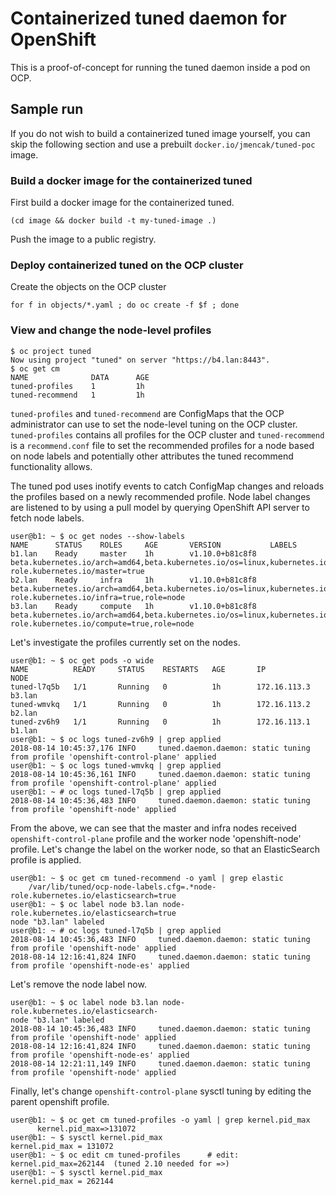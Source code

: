 # Containerized tuned daemon for OpenShift

This is a proof-of-concept for running the tuned daemon inside a pod on OCP.

## Sample run

If you do not wish to build a containerized tuned image yourself, you can skip
the following section and use a prebuilt `docker.io/jmencak/tuned-poc` image.

### Build a docker image for the containerized tuned

First build a docker image for the containerized tuned.

```
(cd image && docker build -t my-tuned-image .)
```

Push the image to a public registry.

### Deploy containerized tuned on the OCP cluster

Create the objects on the OCP cluster 

```
for f in objects/*.yaml ; do oc create -f $f ; done
```

### View and change the node-level profiles

```
$ oc project tuned
Now using project "tuned" on server "https://b4.lan:8443".
$ oc get cm
NAME              DATA      AGE
tuned-profiles    1         1h
tuned-recommend   1         1h
```

`tuned-profiles` and `tuned-recommend` are ConfigMaps that the OCP administrator can 
use to set the node-level tuning on the OCP cluster.  `tuned-profiles` contains all profiles
for the OCP cluster and `tuned-recommend` is a `recommend.conf` file to set the recommended profiles
for a node based on node labels and potentially other attributes the tuned recommend functionality
allows.

The tuned pod uses inotify events to catch ConfigMap changes and reloads the profiles based on
a newly recommended profile.  Node label changes are listened to by using a pull model by querying
OpenShift API server to fetch node labels.

```
user@b1: ~ $ oc get nodes --show-labels
NAME      STATUS    ROLES     AGE       VERSION           LABELS
b1.lan    Ready     master    1h        v1.10.0+b81c8f8   beta.kubernetes.io/arch=amd64,beta.kubernetes.io/os=linux,kubernetes.io/hostname=b1.lan,node-role.kubernetes.io/master=true
b2.lan    Ready     infra     1h        v1.10.0+b81c8f8   beta.kubernetes.io/arch=amd64,beta.kubernetes.io/os=linux,kubernetes.io/hostname=b2.lan,node-role.kubernetes.io/infra=true,role=node
b3.lan    Ready     compute   1h        v1.10.0+b81c8f8   beta.kubernetes.io/arch=amd64,beta.kubernetes.io/os=linux,kubernetes.io/hostname=b3.lan,node-role.kubernetes.io/compute=true,role=node
```

Let's investigate the profiles currently set on the nodes.

```
user@b1: ~ $ oc get pods -o wide
NAME          READY     STATUS    RESTARTS   AGE       IP             NODE
tuned-l7q5b   1/1       Running   0          1h        172.16.113.3   b3.lan
tuned-wmvkq   1/1       Running   0          1h        172.16.113.2   b2.lan
tuned-zv6h9   1/1       Running   0          1h        172.16.113.1   b1.lan
user@b1: ~ $ oc logs tuned-zv6h9 | grep applied
2018-08-14 10:45:37,176 INFO     tuned.daemon.daemon: static tuning from profile 'openshift-control-plane' applied
user@b1: ~ $ oc logs tuned-wmvkq | grep applied
2018-08-14 10:45:36,161 INFO     tuned.daemon.daemon: static tuning from profile 'openshift-control-plane' applied
user@b1: ~ # oc logs tuned-l7q5b | grep applied
2018-08-14 10:45:36,483 INFO     tuned.daemon.daemon: static tuning from profile 'openshift-node' applied
```

From the above, we can see that the master and infra nodes received `openshift-control-plane` profile and the worker node 'openshift-node' profile.
Let's change the label on the worker node, so that an ElasticSearch profile is applied.

```
user@b1: ~ $ oc get cm tuned-recommend -o yaml | grep elastic
    /var/lib/tuned/ocp-node-labels.cfg=.*node-role.kubernetes.io/elasticsearch=true
user@b1: ~ $ oc label node b3.lan node-role.kubernetes.io/elasticsearch=true
node "b3.lan" labeled
user@b1: ~ # oc logs tuned-l7q5b | grep applied
2018-08-14 10:45:36,483 INFO     tuned.daemon.daemon: static tuning from profile 'openshift-node' applied
2018-08-14 12:16:41,824 INFO     tuned.daemon.daemon: static tuning from profile 'openshift-node-es' applied
```

Let's remove the node label now.

```
user@b1: ~ $ oc label node b3.lan node-role.kubernetes.io/elasticsearch-
node "b3.lan" labeled
2018-08-14 10:45:36,483 INFO     tuned.daemon.daemon: static tuning from profile 'openshift-node' applied
2018-08-14 12:16:41,824 INFO     tuned.daemon.daemon: static tuning from profile 'openshift-node-es' applied
2018-08-14 12:21:11,149 INFO     tuned.daemon.daemon: static tuning from profile 'openshift-node' applied
```

Finally, let's change `openshift-control-plane` sysctl tuning by editing the parent openshift profile.

```
user@b1: ~ $ oc get cm tuned-profiles -o yaml | grep kernel.pid_max
      kernel.pid_max=>131072
user@b1: ~ $ sysctl kernel.pid_max
kernel.pid_max = 131072
user@b1: ~ $ oc edit cm tuned-profiles		# edit: kernel.pid_max=262144  (tuned 2.10 needed for =>)
user@b1: ~ $ sysctl kernel.pid_max
kernel.pid_max = 262144
```
